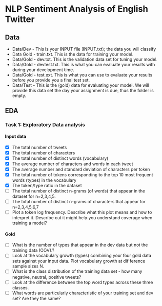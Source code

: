 # NLP Sentiment Analysis of English Twitter
## Data
+ Data/Dev - This is your INPUT file (INPUT.txt); the data you will classify
+ Data Gold - train.txt. This is the data for training your model.
+ Data/Gold - dev.txt. This is the validation data set for tuning your model.
+ Data/Gold - devtest.txt. This is what you can evaluate your results with during your development time.
+ Data/Gold - test.ext.  This is what you can use to evaluate your results before you provide you a final test set.
+ Data/Test - This is the (gold) data for evaluating your model. We will provide this data set the day your assignment is due, thus the folder is empty.

## EDA

### Task 1: Exploratory Data analysis

#### Input data
- [x] The total number of tweets
- [x] The total number of characters
- [x] The total number of distinct words (vocabulary)
- [x] The average number of characters and words in each tweet
- [x] The average number and standard deviation of characters per token
- [x] The total number of tokens corresponding to the top 10 most frequent words (types) in the vocabulary
- [x] The token/type ratio in the dataset
- [ ] The total number of distinct n-grams (of words) that appear in the dataset for n=2,3,4,5.
- [ ] The total number of distinct n-grams of characters that appear for n=2,3,4,5,6,7
- [ ] Plot a token log frequency. Describe what this plot means and how to interpret it. Describe out it might help you understand coverage when training a model?

#### Gold
- [ ] What is the number of types that appear in the dev data but not the training data (OOV).?
- [ ] Look at the vocabulary growth (types) combining your four gold data sets against your input data. Plot vocabulary growth at dif ference sample sizes N. 
- [ ] What is the class distribution of the training data set - how many negative, neutral, positive tweets?
- [ ] Look at the difference between the top word types across these three classes.
- [ ] What words are particularly characteristic of your training set and dev set? Are they the same? 

